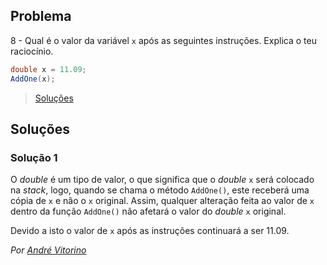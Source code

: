 ## Problema

8 - Qual é o valor da variável `x` após as seguintes instruções. Explica o teu
raciocínio.

```cs
double x = 11.09;
AddOne(x);
```

> [Soluções](../solucoes/01/08.md)


## Soluções

### Solução 1

O *double* é um tipo de valor, o que significa que o *double* `x` será colocado
na *stack*, logo, quando se chama o método `AddOne()`, este receberá uma cópia 
de `x` e não o `x` original. Assim, qualquer alteração feita ao valor de `x` 
dentro da função `AddOne()` não afetará o valor do *double* `x` original.
 
Devido a isto o valor de `x` após as instruções continuará a ser 11.09.

*Por [André Vitorino](https://github.com/Freeze88)*